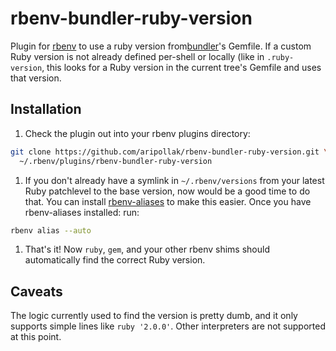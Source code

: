 rbenv-bundler-ruby-version
==========================

Plugin for [rbenv](https://github.com/sstephenson/rbenv) to use a ruby version from[bundler](http://bundler.io/)'s Gemfile. If a custom Ruby version 
is not already defined per-shell or locally (like in `.ruby-version`, this looks for a Ruby version in the current
tree's Gemfile and uses that version.

Installation
------------
1. Check the plugin out into your rbenv plugins directory:

  ```sh
  git clone https://github.com/aripollak/rbenv-bundler-ruby-version.git \
    ~/.rbenv/plugins/rbenv-bundler-ruby-version
  ```
  
1. If you don't already have a symlink in `~/.rbenv/versions` from your latest Ruby patchlevel to the base version,
now would be a good time to do that. You can install [rbenv-aliases](https://github.com/tpope/rbenv-aliases)
to make this easier. Once you have rbenv-aliases installed: run:

  ```sh
  rbenv alias --auto
  ```

1. That's it! Now `ruby`, `gem`, and your other rbenv shims should automatically find the correct Ruby version.

Caveats
-------
The logic currently used to find the version is pretty dumb, and it only supports simple lines
like `ruby '2.0.0'`. Other interpreters are not supported at this point.
